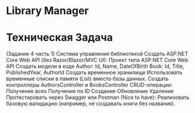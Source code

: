 # Library Manager
# Техническая Задача
(Задание 4 часть 1) Система управления библиотекой
Создать ASP.NET Core Web API (без Razor/Blazor/MVC UI): Проект типа ASP.NET Core Web API
Создать модели в коде Author: Id, Name, DateOfBirth Book: Id, Title, PublishedYear, AuthorId
Создать временное хранилище Использовать временные списки в памяти (List) вместо базы данных.
Создать контроллеры AuthorsController и BooksController CRUD-операции:
Получение всех
Получение по ID
Создание
Обновление
Удаление
Протестировать через Swagger или Postman
(Nice to have): Реализовать базовую валидацию (например, не создавать книги без названия).
